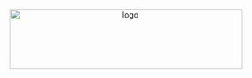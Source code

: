 <div align=center>

<img src="https://raw.githubusercontent.com/czho/czho/pfetchterm.svg" width="420" height="110" alt="logo">
</div>
